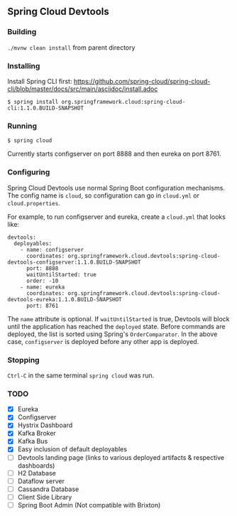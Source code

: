 ## Spring Cloud Devtools

### Building

`./mvnw clean install` from parent directory

### Installing

Install Spring CLI first: https://github.com/spring-cloud/spring-cloud-cli/blob/master/docs/src/main/asciidoc/install.adoc

```
$ spring install org.springframework.cloud:spring-cloud-cli:1.1.0.BUILD-SNAPSHOT
```

### Running

```
$ spring cloud
```

Currently starts configserver on port 8888 and then eureka on port 8761.

### Configuring

Spring Cloud Devtools use normal Spring Boot configuration mechanisms. The config name is `cloud`, so configuration can go in `cloud.yml` or `cloud.properties`.

For example, to run configserver and eureka, create a `cloud.yml` that looks like:
```
devtools:
  deployables:
    - name: configserver
      coordinates: org.springframework.cloud.devtools:spring-cloud-devtools-configserver:1.1.0.BUILD-SNAPSHOT
      port: 8888
      waitUntilStarted: true
      order: -10
    - name: eureka
      coordinates: org.springframework.cloud.devtools:spring-cloud-devtools-eureka:1.1.0.BUILD-SNAPSHOT
      port: 8761
```

The `name` attribute is optional. If `waitUntilStarted` is true, Devtools will block until the application has reached the `deployed` state. Before commands are deployed, the list is sorted using Spring's `OrderComparator`. In the above case, `configserver` is deployed before any other app is deployed.

### Stopping

`Ctrl-C` in the same terminal `spring cloud` was run.

### TODO

- [X] Eureka
- [X] Configserver
- [X] Hystrix Dashboard
- [X] Kafka Broker
- [X] Kafka Bus
- [X] Easy inclusion of default deployables
- [ ] Devtools landing page (links to various deployed artifacts & respective dashboards)
- [ ] H2 Database
- [ ] Dataflow server
- [ ] Cassandra Database
- [ ] Client Side Library
- [ ] Spring Boot Admin (Not compatible with Brixton)
